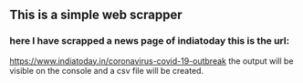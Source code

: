 ## This is a simple web scrapper
### here I have scrapped a news page of indiatoday this is the url:
https://www.indiatoday.in/coronavirus-covid-19-outbreak
the output will be visible on the console and a csv file will be created.
